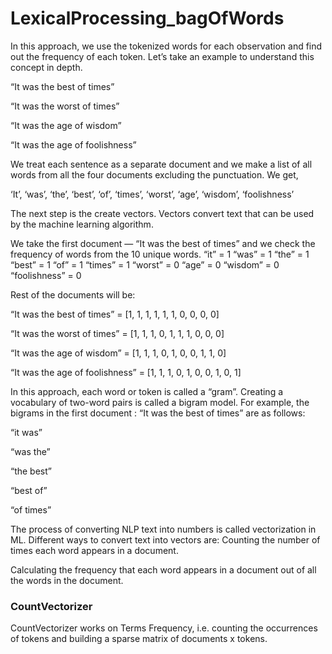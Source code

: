# LexicalProcessing_bagOfWords

In this approach, we use the tokenized words for each observation and find out the frequency of each token.
Let’s take an example to understand this concept in depth.

“It was the best of times”

“It was the worst of times”

“It was the age of wisdom”

“It was the age of foolishness”

We treat each sentence as a separate document and we make a list of all words from all the four documents excluding the punctuation. We get,

‘It’, ‘was’, ‘the’, ‘best’, ‘of’, ‘times’, ‘worst’, ‘age’, ‘wisdom’, ‘foolishness’

The next step is the create vectors. Vectors convert text that can be used by the machine learning algorithm.

We take the first document — “It was the best of times” and we check the frequency of words from the 10 unique words.
“it” = 1
“was” = 1
“the” = 1
“best” = 1
“of” = 1
“times” = 1
“worst” = 0
“age” = 0
“wisdom” = 0
“foolishness” = 0

Rest of the documents will be:

“It was the best of times” = [1, 1, 1, 1, 1, 1, 0, 0, 0, 0]

“It was the worst of times” = [1, 1, 1, 0, 1, 1, 1, 0, 0, 0]

“It was the age of wisdom” = [1, 1, 1, 0, 1, 0, 0, 1, 1, 0]

“It was the age of foolishness” = [1, 1, 1, 0, 1, 0, 0, 1, 0, 1]

In this approach, each word or token is called a “gram”. Creating a vocabulary of two-word pairs is called a bigram model.
For example, the bigrams in the first document : “It was the best of times” are as follows:

“it was”

“was the”

“the best”

“best of”

“of times”

The process of converting NLP text into numbers is called vectorization in ML. Different ways to convert text into vectors are:
Counting the number of times each word appears in a document.

Calculating the frequency that each word appears in a document out of all the words in the document.

### CountVectorizer
CountVectorizer works on Terms Frequency, i.e. counting the occurrences of tokens and building a sparse matrix of documents x tokens.
